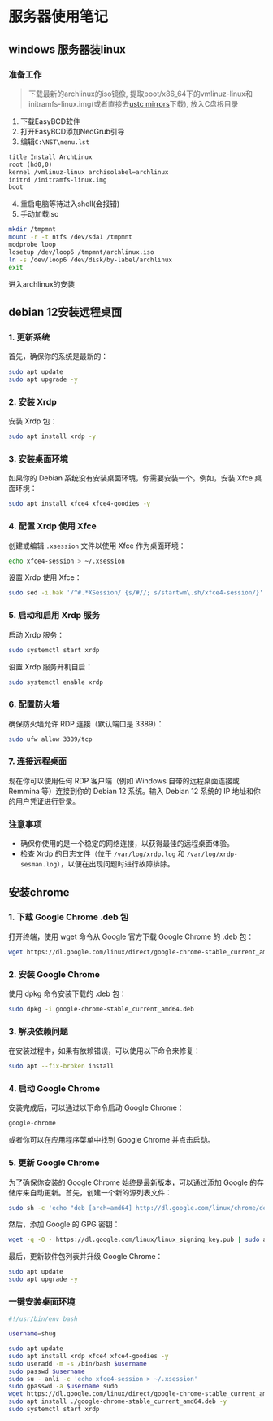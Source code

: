 # 服务器使用笔记

## windows 服务器装linux

### 准备工作

> 下载最新的archlinux的iso镜像, 提取boot/x86_64下的vmlinuz-linux和initramfs-linux.img(或者直接去[ustc mirrors](https://mirrors.ustc.edu.cn/archlinux/iso/latest/arch/boot/x86_64/)下载), 放入C盘根目录

1. 下载EasyBCD软件
2. 打开EasyBCD添加NeoGrub引导
3. 编辑`C:\NST\menu.lst`

```txt [C:\NST\menu.lst]
title Install ArchLinux
root (hd0,0)
kernel /vmlinuz-linux archisolabel=archlinux
initrd /initramfs-linux.img
boot
```

4. 重启电脑等待进入shell(会报错)
5. 手动加载iso
```bash
mkdir /tmpmnt
mount -r -t ntfs /dev/sda1 /tmpmnt
modprobe loop
losetup /dev/loop6 /tmpmnt/archlinux.iso
ln -s /dev/loop6 /dev/disk/by-label/archlinux
exit
```
进入archlinux的安装

## debian 12安装远程桌面

### 1. 更新系统

首先，确保你的系统是最新的：

```sh
sudo apt update
sudo apt upgrade -y
```

### 2. 安装 Xrdp

安装 Xrdp 包：

```sh
sudo apt install xrdp -y
```

### 3. 安装桌面环境

如果你的 Debian 系统没有安装桌面环境，你需要安装一个。例如，安装 Xfce 桌面环境：

```sh
sudo apt install xfce4 xfce4-goodies -y
```

### 4. 配置 Xrdp 使用 Xfce

创建或编辑 `.xsession` 文件以使用 Xfce 作为桌面环境：

```sh
echo xfce4-session > ~/.xsession
```

设置 Xrdp 使用 Xfce：

```sh
sudo sed -i.bak '/^#.*XSession/ {s/#//; s/startwm\.sh/xfce4-session/}' /etc/xrdp/startwm.sh
```

### 5. 启动和启用 Xrdp 服务

启动 Xrdp 服务：

```sh
sudo systemctl start xrdp
```

设置 Xrdp 服务开机自启：

```sh
sudo systemctl enable xrdp
```

### 6. 配置防火墙

确保防火墙允许 RDP 连接（默认端口是 3389）：

```sh
sudo ufw allow 3389/tcp
```

### 7. 连接远程桌面

现在你可以使用任何 RDP 客户端（例如 Windows 自带的远程桌面连接或 Remmina 等）连接到你的 Debian 12 系统。输入 Debian 12 系统的 IP 地址和你的用户凭证进行登录。

### 注意事项

- 确保你使用的是一个稳定的网络连接，以获得最佳的远程桌面体验。
- 检查 Xrdp 的日志文件（位于 `/var/log/xrdp.log` 和 `/var/log/xrdp-sesman.log`），以便在出现问题时进行故障排除。

## 安装chrome

### 1. 下载 Google Chrome .deb 包

打开终端，使用 wget 命令从 Google 官方下载 Google Chrome 的 .deb 包：

```sh
wget https://dl.google.com/linux/direct/google-chrome-stable_current_amd64.deb
```

### 2. 安装 Google Chrome

使用 dpkg 命令安装下载的 .deb 包：

```sh
sudo dpkg -i google-chrome-stable_current_amd64.deb
```

### 3. 解决依赖问题

在安装过程中，如果有依赖错误，可以使用以下命令来修复：

```sh
sudo apt --fix-broken install
```

### 4. 启动 Google Chrome

安装完成后，可以通过以下命令启动 Google Chrome：

```sh
google-chrome
```

或者你可以在应用程序菜单中找到 Google Chrome 并点击启动。

### 5. 更新 Google Chrome

为了确保你安装的 Google Chrome 始终是最新版本，可以通过添加 Google 的存储库来自动更新。首先，创建一个新的源列表文件：

```sh
sudo sh -c 'echo "deb [arch=amd64] http://dl.google.com/linux/chrome/deb/ stable main" > /etc/apt/sources.list.d/google-chrome.list'
```

然后，添加 Google 的 GPG 密钥：

```sh
wget -q -O - https://dl.google.com/linux/linux_signing_key.pub | sudo apt-key add -
```

最后，更新软件包列表并升级 Google Chrome：

```sh
sudo apt update
sudo apt upgrade -y
```
### 一键安装桌面环境

```sh
#!/usr/bin/env bash

username=shug

sudo apt update
sudo apt install xrdp xfce4 xfce4-goodies -y
sudo useradd -m -s /bin/bash $username
sudo passwd $username
sudo su - anli -c 'echo xfce4-session > ~/.xsession'
sudo gpasswd -a $username sudo
wget https://dl.google.com/linux/direct/google-chrome-stable_current_amd64.deb
sudo apt install ./google-chrome-stable_current_amd64.deb -y
sudo systemctl start xrdp
```
